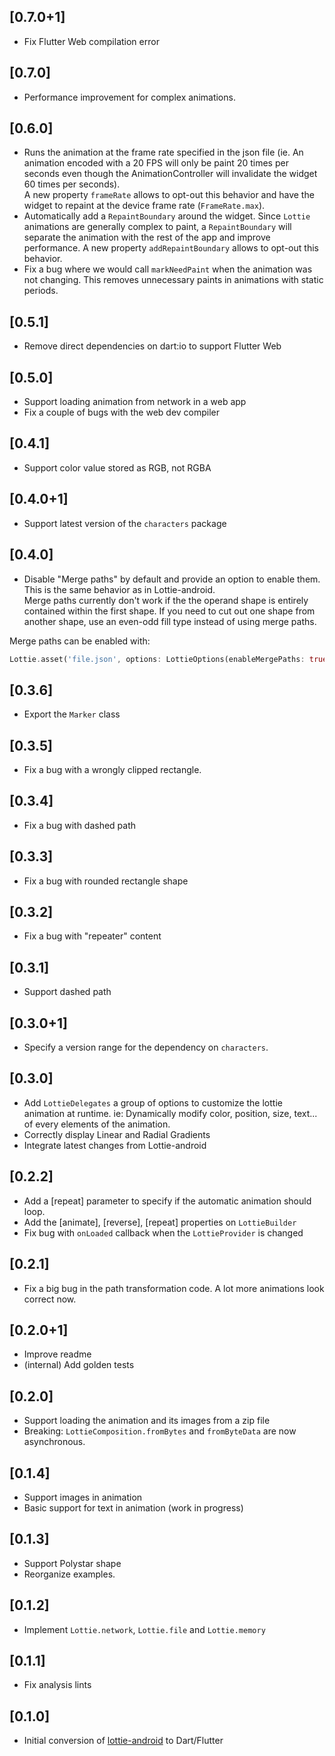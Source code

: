 ## [0.7.0+1]
- Fix Flutter Web compilation error

## [0.7.0]
- Performance improvement for complex animations.

## [0.6.0]
- Runs the animation at the frame rate specified in the json file (ie. An animation encoded with a 20 FPS will only
  be paint 20 times per seconds even though the AnimationController will invalidate the widget 60 times per seconds).  
  A new property `frameRate` allows to opt-out this behavior and have the widget to repaint at the device frame rate 
   (`FrameRate.max`).
- Automatically add a `RepaintBoundary` around the widget. Since `Lottie` animations are generally complex to paint, a
   `RepaintBoundary` will separate the animation with the rest of the app and improve performance. A new property `addRepaintBoundary`
   allows to opt-out this behavior.
- Fix a bug where we would call `markNeedPaint` when the animation was not changing. This removes unnecessary paints in
  animations with static periods.

## [0.5.1]
- Remove direct dependencies on dart:io to support Flutter Web

## [0.5.0]
- Support loading animation from network in a web app
- Fix a couple of bugs with the web dev compiler

## [0.4.1]
- Support color value stored as RGB, not RGBA 

## [0.4.0+1]
- Support latest version of the `characters` package

## [0.4.0]
- Disable "Merge paths" by default and provide an option to enable them.  
This is the same behavior as in Lottie-android.  
Merge paths currently don't work if the the operand shape is entirely contained within the
first shape. If you need to cut out one shape from another shape, use an even-odd fill type
instead of using merge paths.

Merge paths can be enabled with:
```dart
Lottie.asset('file.json', options: LottieOptions(enableMergePaths: true));
```


## [0.3.6]
- Export the `Marker` class

## [0.3.5]
- Fix a bug with a wrongly clipped rectangle. 

## [0.3.4]
- Fix a bug with dashed path

## [0.3.3]
- Fix a bug with rounded rectangle shape

## [0.3.2]
- Fix a bug with "repeater" content

## [0.3.1]
- Support dashed path

## [0.3.0+1]
- Specify a version range for the dependency on `characters`.

## [0.3.0]
- Add `LottieDelegates` a group of options to customize the lottie animation at runtime.
  ie: Dynamically modify color, position, size, text... of every elements of the animation.
- Correctly display Linear and Radial Gradients
- Integrate latest changes from Lottie-android

## [0.2.2]
- Add a [repeat] parameter to specify if the automatic animation should loop.
- Add the [animate], [reverse], [repeat] properties on `LottieBuilder`
- Fix bug with `onLoaded` callback when the `LottieProvider` is changed

## [0.2.1]
- Fix a big bug in the path transformation code. A lot more animations look correct now.

## [0.2.0+1]
- Improve readme
- (internal) Add golden tests

## [0.2.0]
- Support loading the animation and its images from a zip file
- Breaking: `LottieComposition.fromBytes` and `fromByteData` are now asynchronous.

## [0.1.4]
- Support images in animation
- Basic support for text in animation (work in progress)

## [0.1.3]
- Support Polystar shape
- Reorganize examples.

## [0.1.2]
- Implement `Lottie.network`, `Lottie.file` and `Lottie.memory`

## [0.1.1]
- Fix analysis lints

## [0.1.0]
- Initial conversion of [lottie-android](https://github.com/airbnb/lottie-android) to Dart/Flutter
